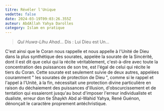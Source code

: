 ```yaml
---
titre: Révéler l'Unique
vedette: false
date: 2024-03-19T09:03:26.355Z
auteur: AbdAllah Yahya Darolles
category: Islam en pratique
---
```

> *Qul Huwa-Llhu Ahad*... Dis : Lui Dieu est Un...

C'est ainsi que le Coran nous rappelle et nous appelle à l'Unité de Dieu dans la plus synthétique des sourates, appelée la sourate de la Sincérité, dont il est dit que celui qui la récite véritablement, c'est-à-dire avec toute la concentration des puissances de son tre, est l'égal de celui qui récite le tiers du Coran. Cette sourate est seulement suivie de deux autres, appelées couramment " les sourates de protection de Dieu ", comme si le rappel et l'appel à l'Unité, à la fin, nécessitait une protection divine particulière en raison du déchaiement des puissances d'illusion, d'obscurcissement et de tentation qui essaieront jusqu'au bout d'imposer l'erreur individualiste et dualiste, erreur don tle Shaykh Abd al-Wahid Yahya, René Guénon, dénonçait le caractère proprement antéchristique.